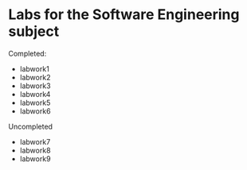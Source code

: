 <h1>Labs for the Software Engineering subject</h1>

Completed:
- labwork1<br>
- labwork2<br>
- labwork3<br>
- labwork4<br>
- labwork5<br>
- labwork6<br>

Uncompleted
- labwork7<br>
- labwork8<br>
- labwork9<br>
